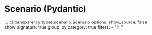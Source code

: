 # Scenario (Pydantic)

::: ci.transparency.types.scenario.Scenario
    options:
      show_source: false
      show_signature: true
      group_by_category: true
      filters:
        - "!^_"
